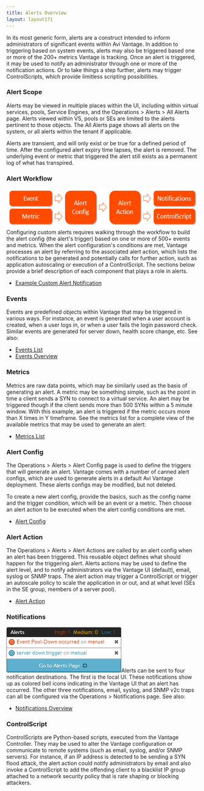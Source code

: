 ```yaml
---
title: Alerts Overview
layout: layout171
---
```

In its most generic form, alerts are a construct intended to inform administrators of significant events within Avi Vantage. In addition to triggering based on system events, alerts may also be triggered based one or more of the 200+ metrics Vantage is tracking. Once an alert is triggered, it may be used to notify an administrator through one or more of the notification actions. Or to take things a step further, alerts may trigger ControlScripts, which provide limitless scripting possibilities.

### Alert Scope

Alerts may be viewed in multiple places within the UI, including within virtual services, pools, Service Engines, and the Operations &gt; Alerts &gt; All Alerts page. Alerts viewed within VS, pools or SEs are limited to the alerts pertinent to those objects. The All Alerts page shows all alerts on the system, or all alerts within the tenant if applicable.

Alerts are transient, and will only exist or be true for a defined period of time. After the configured alert expiry time lapses, the alert is removed. The underlying event or metric that triggered the alert still exists as a permanent log of what has transpired.

### Alert Workflow

<a href="img/Alert-Workflow.png"><img class="size-full wp-image-8402 aligncenter" src="img/Alert-Workflow.png" alt="Alert Workflow" width="559" height="103"></a>
Configuring custom alerts requires walking through the workflow to build the alert config (the alert's trigger) based on one or more of 500+ events and metrics. When the alert configuration's conditions are met, Vantage processes an alert by referring to the associated alert action, which lists the notifications to be generated and potentially calls for further action, such as application autoscaling or execution of a ControlScript. The sections below provide a brief description of each component that plays a role in alerts.

* <a href="{% vpath %}/example-custom-alert-notification">Example Custom Alert Notification</a>

 

### Events

Events are predefined objects within Vantage that may be triggered in various ways. For instance, an event is generated when a user account is created, when a user logs in, or when a user fails the login password check. Similar events are generated for server down, health score change, etc. See also:

* <a href="{% vpath %}/events-list">Events List</a>
* <a href="{% vpath %}/events-overview">Events Overview</a>

### Metrics

Metrics are raw data points, which may be similarly used as the basis of generating an alert. A metric may be something simple, such as the point in time a client sends a SYN to connect to a virtual service. An alert may be triggered though if the client sends more than 500 SYNs within a 5 minute window. With this example, an alert is triggered if the metric occurs more than X times in Y timeframe. See the metrics list for a complete view of the available metrics that may be used to generate an alert:

* <a href="{% vpath %}/metrics-list">Metrics List</a>

### Alert Config

The Operations &gt; Alerts &gt; Alert Config page is used to define the triggers that will generate an alert. Vantage comes with a number of canned alert configs, which are used to generate alerts in a default Avi Vantage deployment. These alerts configs may be modified, but not deleted.

To create a new alert config, provide the basics, such as the config name and the trigger condition, which will be an event or a metric. Then choose an alert action to be executed when the alert config conditions are met.

* <a href="{% vpath %}/alert-config">Alert Config</a>

### Alert Action

The Operations &gt; Alerts &gt; Alert Actions are called by an alert config when an alert has been triggered. This reusable object defines what should happen for the triggering alert. Alerts actions may be used to define the alert level, and to notify administrators via the Vantage UI (default), email, syslog or SNMP traps. The alert action may trigger a ControlScript or trigger an autoscale policy to scale the application in or out, and at what level (SEs in the SE group, members of a server pool).

* <a href="{% vpath %}/alert-actions">Alert Action</a>

### Notifications

<a href="img/AlertPopup.png"><img class="size-full wp-image-7346 alignright" src="img/AlertPopup.png" alt="AlertPopup" width="302" height="119"></a>Alerts can be sent to four notification destinations. The first is the local UI. These notifications show up as colored bell icons indicating in the Vantage UI that an alert has occurred. The other three notifications, email, syslog, and SNMP v2c traps can all be configured via the Operations &gt; Notifications page. See also:

* <a href="{% vpath %}/notifications-overview">Notifications Overview</a>

### ControlScript

ControlScripts are Python-based scripts, executed from the Vantage Controller. They may be used to alter the Vantage configuration or communicate to remote systems (such as email, syslog, and/or SNMP servers). For instance, if an IP address is detected to be sending a SYN flood attack, the alert action could notify administrators by email and also invoke a ControlScript to add the offending client to a blacklist IP group attached to a network security policy that is rate shaping or blocking attackers.
